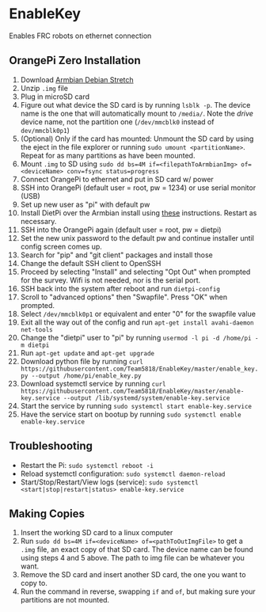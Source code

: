 # EnableKey
Enables FRC robots on ethernet connection

## OrangePi Zero Installation
1. Download [Armbian Debian Stretch](https://dl.armbian.com/orangepizero/Debian_stretch_next.7z)
2. Unzip `.img` file
3. Plug in microSD card
4. Figure out what device the SD card is by running `lsblk -p`. The device name is the one that will automatically mount to `/media/`. Note the *drive* device name, not the partition one (`/dev/mmcblk0` instead of `dev/mmcblk0p1`)
5. (Optional) Only if the card has mounted: Unmount the SD card by using the eject in the file explorer or running `sudo umount <partitionName>`. Repeat for as many partitions as have been mounted.
6. Mount `.img` to SD using `sudo dd bs=4M if=<filepathToArmbianImg> of=<deviceName> conv=fsync status=progress`
7. Connect OrangePi to ethernet and put in SD card w/ power
8. SSH into OrangePi (default user = root, pw = 1234) or use serial monitor (USB)
9. Set up new user as "pi" with default pw
10. Install DietPi over the Armbian install using [these](https://github.com/MichaIng/DietPi/issues/1285#issue-280771944) instructions. Restart as necessary.
11. SSH into the OrangePi again (default user = root, pw = dietpi)
12. Set the new unix password to the default pw and continue installer until config screen comes up.
13. Search for "pip" and "git client" packages and install those
14. Change the default SSH client to OpenSSH
15. Proceed by selecting "Install" and selecting "Opt Out" when prompted for the survey. Wifi is not needed, nor is the serial port.
16. SSH back into the system after reboot and run `dietpi-config`
17. Scroll to "advanced options" then "Swapfile". Press "OK" when prompted.
18. Select `/dev/mmcblk0p1` or equivalent and enter "0" for the swapfile value
19. Exit all the way out of the config and run `apt-get install avahi-daemon net-tools`
20. Change the "dietpi" user to "pi" by running `usermod -l pi -d /home/pi -m dietpi`
21. Run `apt-get update` and `apt-get upgrade`
22. Download python file by running `curl https://githubusercontent.com/Team5818/EnableKey/master/enable_key.py --output /home/pi/enable_key.py`
23. Download systemctl service by running `curl https://githubusercontent.com/Team5818/EnableKey/master/enable-key.service --output /lib/systemd/system/enable-key.service`
24. Start the service by running `sudo systemctl start enable-key.service`
25. Have the service start on bootup by running `sudo systemctl enable enable-key.service`

## Troubleshooting
* Restart the Pi: `sudo systemctl reboot -i`
* Reload systemctl configuration: `sudo systemctl daemon-reload`
* Start/Stop/Restart/View logs (service): `sudo systemctl <start|stop|restart|status> enable-key.service`

## Making Copies
1. Insert the working SD card to a linux computer
2. Run `sudo dd bs=4M if=<deviceName> of=<pathToOutImgFile>` to get a `.img` file, an exact copy of that SD card. The device name can be found using steps 4 and 5 above. The path to img file can be whatever you want.
3. Remove the SD card and insert another SD card, the one you want to copy to.
4. Run the command in reverse, swapping `if` and `of`, but making sure your partitions are not mounted.
